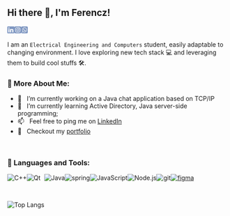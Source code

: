 ## Hi there 👋, I'm Ferencz!
<a href='https://www.linkedin.com/in/ferencz-carnu//'><img align='left' alt="linkedin" src="./assets/linkedin.svg" height='18px'/></a>
<a href='https://www.instagram.com/feri.carnu/'><img align='left' alt="instagram" src="./assets/instagram.svg" height='18px'/></a>
<a href='https://wa.me/40725192274?text='><img align='left' alt="whatsapp" src="./assets/whatsapp.svg" height='18px'/></a>
</br></br>
I am an `Electrical Engineering and Computers` student, easily adaptable to changing environment. I love exploring new tech stack 💻 and leveraging them to build cool stuffs 🛠️. 
  
### 🧐 More About Me:

- 🔭 &nbsp; I’m currently working on a Java chat application based on TCP/IP
- 🌱 &nbsp; I’m currently learning Active Directory, Java server-side programming; 
- 📫 &nbsp; Feel free to ping me on [LinkedIn](https://www.instagram.com/feri.carnu/)
- 📝 &nbsp; Checkout my [portfolio](https://vortexferi.github.io/portfolio/)

<br>

### 🔨 Languages and Tools:
<a href="https://www.cplusplus.com" target="_blank"><img align="left" alt="C++" height ="42px" src="https://raw.githubusercontent.com/rahul-jha98/github_readme_icons/main/language_and_tools/square/c++/c++.svg"></a>
<a href="https://qt.io" target="_blank"><img align="left" alt="Qt" height ="42px" src="https://upload.wikimedia.org/wikipedia/commons/0/0b/Qt_logo_2016.svg" width="40px"></a>
<a href="https://www.java.com" target="_blank"><img align="left" alt="Java" height ="42px" src="https://raw.githubusercontent.com/rahul-jha98/github_readme_icons/main/language_and_tools/square/java/java.svg"></a>
<a href="https://www.spring.io" target="_blank"><img align="left" alt="spring" height ="42px" src="https://raw.githubusercontent.com/rahul-jha98/github_readme_icons/main/language_and_tools/square/spring/spring.svg"></a>
<a href="https://developer.mozilla.org/en-US/docs/Web/JavaScript" target="_blank"> <img align="left" alt="JavaScript" height ="42px"  src="https://raw.githubusercontent.com/rahul-jha98/github_readme_icons/main/language_and_tools/square/javascript/javascript.svg"> </a>
<a href="https://nodejs.org" target="_blank"><img align="left" alt="Node.js" height ="42px" src="https://raw.githubusercontent.com/rahul-jha98/github_readme_icons/main/language_and_tools/square/node/node.svg"></a>
<a href="https://git-scm.com/" target="_blank"> <img src="https://raw.githubusercontent.com/rahul-jha98/github_readme_icons/main/language_and_tools/square/git-scm/git-scm.svg" align="left" alt="git" height='42px'/> </a>
<a href="https://www.figma.com/" target="_blank"> <img src="https://raw.githubusercontent.com/rahul-jha98/github_readme_icons/main/language_and_tools/square/figma/figma.svg" alt="figma" height='42px'/> </a>

<br>

![Top Langs](https://github-readme-stats.vercel.app/api/top-langs/?username=vortexferi&layout=compact&theme=dark&size_weight=1&count_weight=0)
